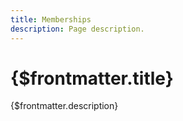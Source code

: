 ```yaml
---
title: Memberships
description: Page description.
---
```


# {$frontmatter.title}

{$frontmatter.description}

